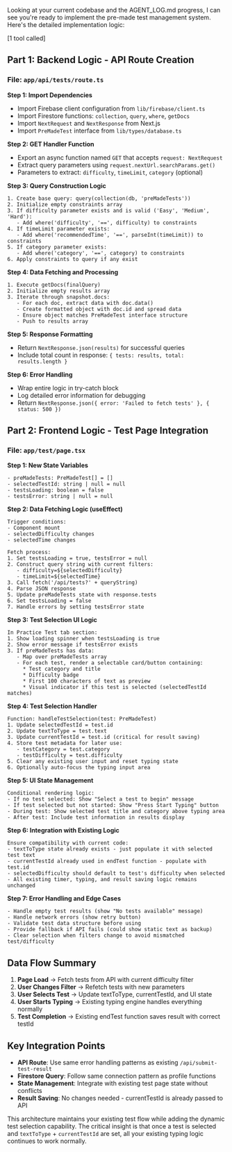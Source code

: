 Looking at your current codebase and the AGENT_LOG.md progress, I can see you're ready to implement the pre-made test management system. Here's the detailed implementation logic:

[1 tool called]

## Part 1: Backend Logic - API Route Creation

### File: `app/api/tests/route.ts`

**Step 1: Import Dependencies**
- Import Firebase client configuration from `lib/firebase/client.ts`
- Import Firestore functions: `collection`, `query`, `where`, `getDocs`
- Import `NextRequest` and `NextResponse` from Next.js
- Import `PreMadeTest` interface from `lib/types/database.ts`

**Step 2: GET Handler Function**
- Export an async function named `GET` that accepts `request: NextRequest`
- Extract query parameters using `request.nextUrl.searchParams.get()`
- Parameters to extract: `difficulty`, `timeLimit`, `category` (optional)

**Step 3: Query Construction Logic**
```
1. Create base query: query(collection(db, 'preMadeTests'))
2. Initialize empty constraints array
3. If difficulty parameter exists and is valid ('Easy', 'Medium', 'Hard'):
   - Add where('difficulty', '==', difficulty) to constraints
4. If timeLimit parameter exists:
   - Add where('recommendedTime', '==', parseInt(timeLimit)) to constraints
5. If category parameter exists:
   - Add where('category', '==', category) to constraints
6. Apply constraints to query if any exist
```

**Step 4: Data Fetching and Processing**
```
1. Execute getDocs(finalQuery)
2. Initialize empty results array
3. Iterate through snapshot.docs:
   - For each doc, extract data with doc.data()
   - Create formatted object with doc.id and spread data
   - Ensure object matches PreMadeTest interface structure
   - Push to results array
```

**Step 5: Response Formatting**
- Return `NextResponse.json(results)` for successful queries
- Include total count in response: `{ tests: results, total: results.length }`

**Step 6: Error Handling**
- Wrap entire logic in try-catch block
- Log detailed error information for debugging
- Return `NextResponse.json({ error: 'Failed to fetch tests' }, { status: 500 })`

## Part 2: Frontend Logic - Test Page Integration

### File: `app/test/page.tsx`

**Step 1: New State Variables**
```
- preMadeTests: PreMadeTest[] = []
- selectedTestId: string | null = null
- testsLoading: boolean = false
- testsError: string | null = null
```

**Step 2: Data Fetching Logic (useEffect)**
```
Trigger conditions:
- Component mount
- selectedDifficulty changes
- selectedTime changes

Fetch process:
1. Set testsLoading = true, testsError = null
2. Construct query string with current filters:
   - difficulty=${selectedDifficulty}
   - timeLimit=${selectedTime}
3. Call fetch('/api/tests?' + queryString)
4. Parse JSON response
5. Update preMadeTests state with response.tests
6. Set testsLoading = false
7. Handle errors by setting testsError state
```

**Step 3: Test Selection UI Logic**
```
In Practice Test tab section:
1. Show loading spinner when testsLoading is true
2. Show error message if testsError exists
3. If preMadeTests has data:
   - Map over preMadeTests array
   - For each test, render a selectable card/button containing:
     * Test category and title
     * Difficulty badge
     * First 100 characters of text as preview
     * Visual indicator if this test is selected (selectedTestId matches)
```

**Step 4: Test Selection Handler**
```
Function: handleTestSelection(test: PreMadeTest)
1. Update selectedTestId = test.id
2. Update textToType = test.text
3. Update currentTestId = test.id (critical for result saving)
4. Store test metadata for later use:
   - testCategory = test.category
   - testDifficulty = test.difficulty
5. Clear any existing user input and reset typing state
6. Optionally auto-focus the typing input area
```

**Step 5: UI State Management**
```
Conditional rendering logic:
- If no test selected: Show "Select a test to begin" message
- If test selected but not started: Show "Press Start Typing" button
- During test: Show selected test title and category above typing area
- After test: Include test information in results display
```

**Step 6: Integration with Existing Logic**
```
Ensure compatibility with current code:
- textToType state already exists - just populate it with selected test text
- currentTestId already used in endTest function - populate with test.id
- selectedDifficulty should default to test's difficulty when selected
- All existing timer, typing, and result saving logic remains unchanged
```

**Step 7: Error Handling and Edge Cases**
```
- Handle empty test results (show "No tests available" message)
- Handle network errors (show retry button)
- Validate test data structure before using
- Provide fallback if API fails (could show static text as backup)
- Clear selection when filters change to avoid mismatched test/difficulty
```

## Data Flow Summary

1. **Page Load** → Fetch tests from API with current difficulty filter
2. **User Changes Filter** → Refetch tests with new parameters
3. **User Selects Test** → Update textToType, currentTestId, and UI state
4. **User Starts Typing** → Existing typing engine handles everything normally
5. **Test Completion** → Existing endTest function saves result with correct testId

## Key Integration Points

- **API Route**: Use same error handling patterns as existing `/api/submit-test-result`
- **Firestore Query**: Follow same connection pattern as profile functions
- **State Management**: Integrate with existing test page state without conflicts
- **Result Saving**: No changes needed - currentTestId is already passed to API

This architecture maintains your existing test flow while adding the dynamic test selection capability. The critical insight is that once a test is selected and `textToType` + `currentTestId` are set, all your existing typing logic continues to work normally.